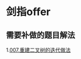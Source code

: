 # 剑指offer  





## 需要补做的题目解法  

1.[007.重建二叉树的迭代做法](https://leetcode-cn.com/problems/zhong-jian-er-cha-shu-lcof/solution/mian-shi-ti-07-zhong-jian-er-cha-shu-by-leetcode-s/)  